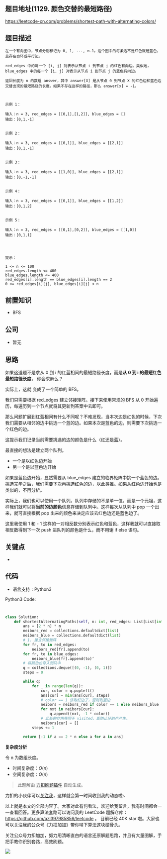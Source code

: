 ## 题目地址(1129. 颜色交替的最短路径)

https://leetcode-cn.com/problems/shortest-path-with-alternating-colors/

## 题目描述

```
在一个有向图中，节点分别标记为 0, 1, ..., n-1。这个图中的每条边不是红色就是蓝色，且存在自环或平行边。

red_edges 中的每一个 [i, j] 对表示从节点 i 到节点 j 的红色有向边。类似地，blue_edges 中的每一个 [i, j] 对表示从节点 i 到节点 j 的蓝色有向边。

返回长度为 n 的数组 answer，其中 answer[X] 是从节点 0 到节点 X 的红色边和蓝色边交替出现的最短路径的长度。如果不存在这样的路径，那么 answer[x] = -1。

 

示例 1：

输入：n = 3, red_edges = [[0,1],[1,2]], blue_edges = []
输出：[0,1,-1]


示例 2：

输入：n = 3, red_edges = [[0,1]], blue_edges = [[2,1]]
输出：[0,1,-1]


示例 3：

输入：n = 3, red_edges = [[1,0]], blue_edges = [[2,1]]
输出：[0,-1,-1]


示例 4：

输入：n = 3, red_edges = [[0,1]], blue_edges = [[1,2]]
输出：[0,1,2]


示例 5：

输入：n = 3, red_edges = [[0,1],[0,2]], blue_edges = [[1,0]]
输出：[0,1,1]


 

提示：

1 <= n <= 100
red_edges.length <= 400
blue_edges.length <= 400
red_edges[i].length == blue_edges[i].length == 2
0 <= red_edges[i][j], blue_edges[i][j] < n
```

## 前置知识

- BFS

## 公司

- 暂无

## 思路

如果这道题不是求从 0 到 i 的红蓝相间的最短路径长度，而是**从 0 到 i 的最短红色最短路径长度**， 你会求解么？

实际上，这就 变成了一个简单的 BFS。

我们只需要根据 red_edges 建立邻接矩阵。接下来使用常规的 BFS 从 0 开始遍历，每遍历到一个节点就将其更新到答案中去即可。

那么问题扩展到红蓝相间有什么不同呢？不难发现，当本次边是红色的时候，下次我们需要从相邻的边中挑选一个蓝的边。如果本次是蓝色的边，则需要下次挑选一个红色的边。

这提示我们记录当前需要挑选的边的颜色是什么（红还是蓝）。

最直接的想法是建立两个队列。

- 一个是以红色边开始
- 另一个是以蓝色边开始

如果是蓝色边开始，显然需要从 blue_edges 建立的临界矩阵中挑一个蓝色的边。挑选完毕之后，我们需要下次再挑选红色的边，以此类推。如果从红色边开始也是类似的，不再分析。

实际上，我们也可以使用一个队列。队列中存储的不是单一值，而是一个元祖，这样我们就可以将**当前的边颜色**信息存储到队列中。这样每次从队列中 pop 一个出来，就可直接根据 pop 出来的颜色来决定应该去红色边还是蓝色边了。

这里我使用 1 和 - 1 这样的一对相反数分别表示红色和蓝色，这样我就可以直接取相反数得到下一次 push 进队列的颜色是什么，而不用谢 if else 语句。

## 关键点

-

## 代码

- 语言支持：Python3

Python3 Code:

```python


class Solution:
    def shortestAlternatingPaths(self, n: int, red_edges: List[List[int]], blue_edges: List[List[int]]) -> List[int]:
        ans = [2 * n] * n
        neibors_red = collections.defaultdict(list)
        neibors_blue = collections.defaultdict(list)
        # 1. 建立邻接矩阵
        for fr, to in red_edges:
            neibors_red[fr].append(to)
        for fr, to in blue_edges:
            neibors_blue[fr].append(to)‘
        # 将颜色也存入到队中
        q = collections.deque([(0, -1), (0, 1)])
        steps = 0

        while q:
            for _ in range(len(q)):
                cur, color = q.popleft()
                ans[cur] = min(ans[cur], steps)
                # color == 1 该取红边了，否则取蓝边
                neibors = neibors_red if color == 1 else neibors_blue
                for nxt in neibors[cur]:
                    q.append((nxt, -1 * color))
                # 此处的作用等同于 visited，即防止环的产产生。
                neibors[cur] = []
            steps += 1

        return [-1 if a == 2 * n else a for a in ans]


```

**复杂度分析**

令 n 为数组长度。

- 时间复杂度：$O(n)$
- 空间复杂度：$O(n)$

> 此题解由 [力扣刷题插件](https://leetcode-pp.github.io/leetcode-cheat/?tab=solution-template) 自动生成。

力扣的小伙伴可以[关注我](https://leetcode-cn.com/u/fe-lucifer/)，这样就会第一时间收到我的动态啦~

以上就是本文的全部内容了。大家对此有何看法，欢迎给我留言，我有时间都会一一查看回答。更多算法套路可以访问我的 LeetCode 题解仓库：https://github.com/azl397985856/leetcode 。 目前已经 40K star 啦。大家也可以关注我的公众号《力扣加加》带你啃下算法这块硬骨头。

关注公众号力扣加加，努力用清晰直白的语言还原解题思路，并且有大量图解，手把手教你识别套路，高效刷题。

![](https://tva1.sinaimg.cn/large/007S8ZIlly1gfcuzagjalj30p00dwabs.jpg)

